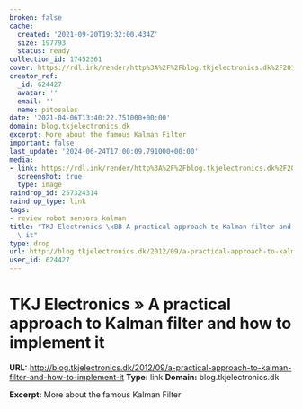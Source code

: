 ```yaml
---
broken: false
cache:
  created: '2021-09-20T19:32:00.434Z'
  size: 197793
  status: ready
collection_id: 17452361
cover: https://rdl.ink/render/http%3A%2F%2Fblog.tkjelectronics.dk%2F2012%2F09%2Fa-practical-approach-to-kalman-filter-and-how-to-implement-it
creator_ref:
  _id: 624427
  avatar: ''
  email: ''
  name: pitosalas
date: '2021-04-06T13:40:22.751000+00:00'
domain: blog.tkjelectronics.dk
excerpt: More about the famous Kalman Filter
important: false
last_update: '2024-06-24T17:00:09.791000+00:00'
media:
- link: https://rdl.ink/render/http%3A%2F%2Fblog.tkjelectronics.dk%2F2012%2F09%2Fa-practical-approach-to-kalman-filter-and-how-to-implement-it
  screenshot: true
  type: image
raindrop_id: 257324314
raindrop_type: link
tags:
- review robot sensors kalman
title: "TKJ Electronics \xBB A practical approach to Kalman filter and how to implement\
  \ it"
type: drop
url: http://blog.tkjelectronics.dk/2012/09/a-practical-approach-to-kalman-filter-and-how-to-implement-it
user_id: 624427
---
```


# TKJ Electronics » A practical approach to Kalman filter and how to implement it

**URL:** http://blog.tkjelectronics.dk/2012/09/a-practical-approach-to-kalman-filter-and-how-to-implement-it
**Type:** link
**Domain:** blog.tkjelectronics.dk

**Excerpt:** More about the famous Kalman Filter

